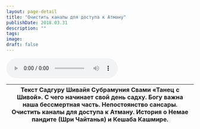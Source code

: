 ```yaml
---
layout: page-detail
title: "Очистить каналы для доступа к Атману"
publishDate: 2018.03.31
description: ""
tags:
image:
draft: false
---
```


<audio title="2018.03.31 - Очистить каналы для доступа к Атману.mp3" src="/upload/iblock/c90/c900b94f13d965253ec26b6a686a807c.mp3" controls=""></audio>

| Текст Садгуру Шивайя Субрамуния Свами «Танец с Шивой».  С чего начинает свой день садху. Богу важна наша бессмертная часть. Непостоянство сансары. Очистить каналы для доступа к Атману. История о Немае пандите (Шри Чайтанья) и Кешаба Кашмире. |
| ------------------------------------------------------------------------------------------------------------------------------------------------------------------------------------------------------------------------------------------------- |

  
